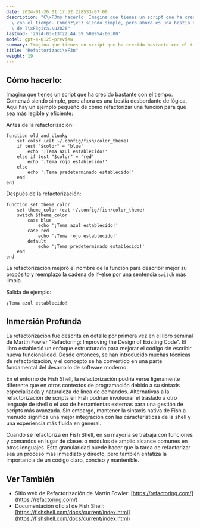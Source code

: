 ```yaml
---
date: 2024-01-26 01:17:52.228533-07:00
description: "C\xF3mo hacerlo: Imagina que tienes un script que ha crecido bastante\
  \ con el tiempo. Comenz\xF3 siendo simple, pero ahora es una bestia desbordante\
  \ de l\xF3gica.\u2026"
lastmod: '2024-03-13T22:44:59.509954-06:00'
model: gpt-4-0125-preview
summary: Imagina que tienes un script que ha crecido bastante con el tiempo.
title: "Refactorizaci\xF3n"
weight: 19
---
```


## Cómo hacerlo:
Imagina que tienes un script que ha crecido bastante con el tiempo. Comenzó siendo simple, pero ahora es una bestia desbordante de lógica. Aquí hay un ejemplo pequeño de cómo refactorizar una función para que sea más legible y eficiente:

Antes de la refactorización:
```fish
function old_and_clunky
    set color (cat ~/.config/fish/color_theme)
    if test "$color" = 'blue'
        echo '¡Tema azul establecido!'
    else if test "$color" = 'red'
        echo '¡Tema rojo establecido!'
    else
        echo '¡Tema predeterminado establecido!'
    end
end
```

Después de la refactorización:
```fish
function set_theme_color
    set theme_color (cat ~/.config/fish/color_theme)
    switch $theme_color
        case blue
            echo '¡Tema azul establecido!'
        case red
            echo '¡Tema rojo establecido!'
        default
            echo '¡Tema predeterminado establecido!'
    end
end
```
La refactorización mejoró el nombre de la función para describir mejor su propósito y reemplazó la cadena de if-else por una sentencia `switch` más limpia.

Salida de ejemplo:
```
¡Tema azul establecido!
```

## Inmersión Profunda
La refactorización fue descrita en detalle por primera vez en el libro seminal de Martin Fowler "Refactoring: Improving the Design of Existing Code". El libro estableció un enfoque estructurado para mejorar el código sin escribir nueva funcionalidad. Desde entonces, se han introducido muchas técnicas de refactorización, y el concepto se ha convertido en una parte fundamental del desarrollo de software moderno.

En el entorno de Fish Shell, la refactorización podría verse ligeramente diferente que en otros contextos de programación debido a su sintaxis especializada y naturaleza de línea de comandos. Alternativas a la refactorización de scripts en Fish podrían involucrar el traslado a otro lenguaje de shell o el uso de herramientas externas para una gestión de scripts más avanzada. Sin embargo, mantener la sintaxis nativa de Fish a menudo significa una mejor integración con las características de la shell y una experiencia más fluida en general.

Cuando se refactoriza en Fish Shell, en su mayoría se trabaja con funciones y comandos en lugar de clases o módulos de amplio alcance comunes en otros lenguajes. Esta granularidad puede hacer que la tarea de refactorizar sea un proceso más inmediato y directo, pero también enfatiza la importancia de un código claro, conciso y mantenible.

## Ver También
- Sitio web de Refactorización de Martin Fowler: [https://refactoring.com/](https://refactoring.com/)
- Documentación oficial de Fish Shell: [https://fishshell.com/docs/current/index.html](https://fishshell.com/docs/current/index.html)
